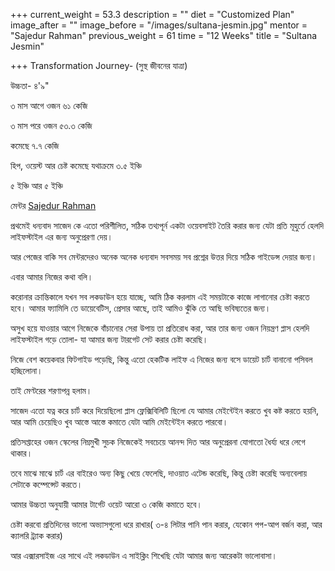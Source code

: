 +++
current_weight = 53.3
description = ""
diet = "Customized Plan"
image_after = ""
image_before = "/images/sultana-jesmin.jpg"
mentor = "Sajedur Rahman"
previous_weight = 61
time = "12 Weeks"
title = "Sultana Jesmin"

+++
Transformation Journey- (সুস্থ জীবনের যাত্রা)

উচ্চতা- ৪'৯"

৩ মাস আগে ওজন ৬১ কেজি

৩ মাস পরে ওজন ৫৩.৩ কেজি

কমেছে ৭.৭ কেজি

হিপ, ওয়েস্ট আর চেষ্ট কমেছে যথাক্রমে ৩.৫ ইঞ্চি

৫ ইঞ্চি আর ৫ ইঞ্চি

মেন্টর [Sajedur Rahman](https://www.facebook.com/groups/1454970377907269/user/100000725320763/?__cft__%5b0%5d=AZXJyvDncdWIdAG7m6phwh0Nv2B_0wvRVtGNA4f0EvF8OC737yBURSJ8VYRXraJnddnOFbIb5oYWdYQw7-1BEmRgLUYpbspXPEg-8A61zh031KXe-eSwUMpdQBtznzAPRAVobdoeda-dTyD4G1WEnGyN&__tn__=-%5dK-R)

প্রথমেই ধন্যবাদ সাজেদ কে এতো পরিশীলিত, সঠিক তথ্যপূর্ন একটা ওয়েবসাইট তৈরি করার জন্য যেটা প্রতি মূহুর্তে হেলদি লাইফস্টাইল এর জন্য অনুপ্রেরণা দেয়।

আর পেজের বাকি সব মেন্টরদেরও অনেক অনেক ধন্যবাদ সবসময় সব প্রশ্নের উত্তর দিয়ে সঠিক গাইডেন্স দেয়ার জন্য।

এবার আমার নিজের কথা বলি।

করোনার ক্রান্তিকালে যখন সব লকডাউন হয়ে যাচ্ছে, আমি ঠিক করলাম এই সময়টাকে কাজে লাগানোর চেষ্টা করতে হবে। আমার ফ্যামিলি তে ডায়েবেটিস, প্রেসার আছে, তাই আমিও ঝুঁকি তে আছি ভবিষ্যতের জন্য।

অসুখ হয়ে যাওয়ার আগে নিজেকে বাঁচানোর সেরা উপায় তা প্রতিরোধ করা, আর তার জন্য ওজন নিয়ন্ত্রণ প্লাস হেলদি লাইফস্টাইল গড়ে তোলা- যা আমার জন্য টারগেট সেট করার চেষ্টা করেছি।

নিজে বেশ কয়েকবার ফিটগাইড পড়েছি, কিন্তু এতো হেকটিক লাইফ এ নিজের জন্য বসে ডায়েট চার্ট বানানো পসিবল হচ্ছিলোনা।

তাই মেণ্টরের শরণাপন্ন হলাম।

সাজেদ এতো যত্ন করে চার্ট করে দিয়েছিলো প্লাস ফ্লেক্সিবিলিটি ছিলো যে আমার মেইন্টেইন করতে খুব কষ্ট করতে হয়নি, আর আমি চেয়েছিও খুব আস্তে আস্তে কমাতে যেটা আমি মেইন্টেইন করতে পারবো।

প্রতিসপ্তাহের ওজন স্কেলের নিম্নমুখী সুচক নিজেকেই সবচেয়ে আনন্দ দিত আর অনুপ্রেরনা যোগাতো ধৈর্য্য ধরে লেগে থাকার।

তবে মাঝে মাঝে চার্ট এর বাইরেও অন্য কিছু খেয়ে ফেলেছি, দাওয়াত এটেন্ড করেছি, কিন্তু চেষ্টা করেছি অন্যবেলায় সেটাকে কম্পেন্সেট করতে।

আমার উচ্চতা অনুযায়ী আমার টার্গেট ওয়েট আরো ৩ কেজি কমাতে হবে।

চেষ্টা করবো প্রতিদিনের ভালো অভ্যাসগুলো ধরে রাখার( ৩-৪ লিটার পানি পান করার, যেকোন পপ-আপ বর্জন করা, আর ক্যালরি ট্র‍্যাক করার)

আর এক্সারসাইজ এর সাথে এই লকডাউন এ সাইক্লিং শিখেছি যেটা আমার জন্য আরেকটা ভালোবাসা।